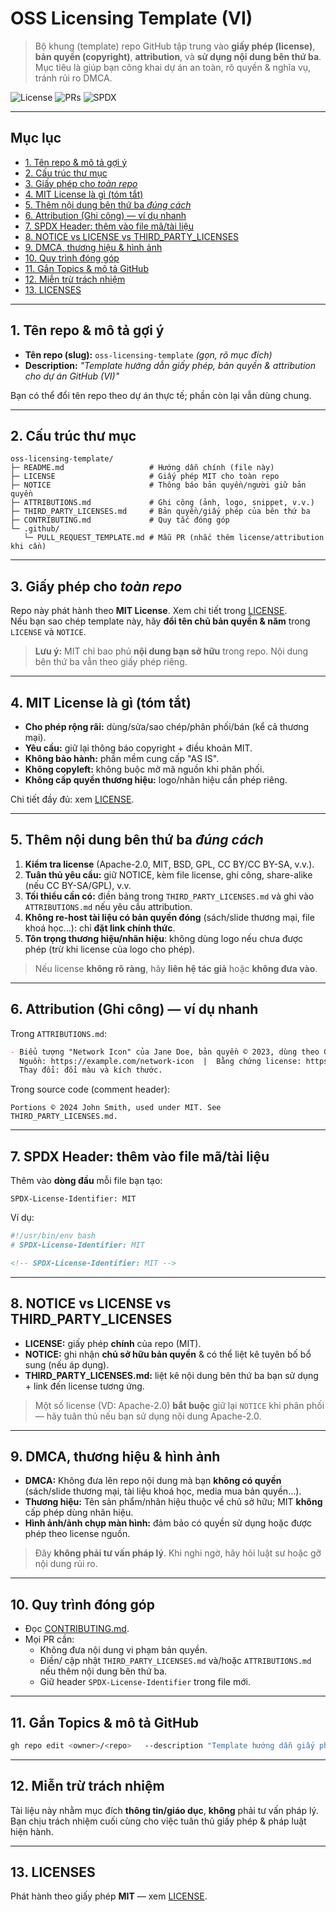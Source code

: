 # OSS Licensing Template (VI)

> Bộ khung (template) repo GitHub tập trung vào **giấy phép (license)**, **bản quyền (copyright)**,
> **attribution**, và **sử dụng nội dung bên thứ ba**. Mục tiêu là giúp bạn công khai dự án an toàn,
> rõ quyền & nghĩa vụ, tránh rủi ro DMCA.

<p align="left">
  <img alt="License" src="https://img.shields.io/badge/License-MIT-green">
  <img alt="PRs" src="https://img.shields.io/badge/PRs-welcome-brightgreen">
  <img alt="SPDX" src="https://img.shields.io/badge/SPDX-compliant-blue">
</p>

---

## Mục lục
- [1. Tên repo & mô tả gợi ý](#1-tên-repo--mô-tả-gợi-ý)
- [2. Cấu trúc thư mục](#2-cấu-trúc-thư-mục)
- [3. Giấy phép cho *toàn repo*](#3-giấy-phép-cho-toàn-repo)
- [4. MIT License là gì (tóm tắt)](#4-mit-license-là-gì-tóm-tắt)
- [5. Thêm nội dung bên thứ ba *đúng cách*](#5-thêm-nội-dung-bên-thứ-ba-đúng-cách)
- [6. Attribution (Ghi công) — ví dụ nhanh](#6-attribution-ghi-công--ví-dụ-nhanh)
- [7. SPDX Header: thêm vào file mã/tài liệu](#7-spdx-header-thêm-vào-file-mãtài-liệu)
- [8. NOTICE vs LICENSE vs THIRD_PARTY_LICENSES](#8-notice-vs-license-vs-third_party_licenses)
- [9. DMCA, thương hiệu & hình ảnh](#9-dmca-thương-hiệu--hình-ảnh)
- [10. Quy trình đóng góp](#10-quy-trình-đóng-góp)
- [11. Gắn Topics & mô tả GitHub](#11-gắn-topics--mô-tả-github)
- [12. Miễn trừ trách nhiệm](#12-miễn-trừ-trách-nhiệm)
- [13. LICENSES](#13-LICENSES)

---

## 1. Tên repo & mô tả gợi ý

- **Tên repo (slug):** `oss-licensing-template` *(gọn, rõ mục đích)*
- **Description:** *"Template hướng dẫn giấy phép, bản quyền & attribution cho dự án GitHub (VI)"*

Bạn có thể đổi tên repo theo dự án thực tế; phần còn lại vẫn dùng chung.

---

## 2. Cấu trúc thư mục

```text
oss-licensing-template/
├─ README.md                   # Hướng dẫn chính (file này)
├─ LICENSE                     # Giấy phép MIT cho toàn repo
├─ NOTICE                      # Thông báo bản quyền/người giữ bản quyền
├─ ATTRIBUTIONS.md             # Ghi công (ảnh, logo, snippet, v.v.)
├─ THIRD_PARTY_LICENSES.md     # Bản quyền/giấy phép của bên thứ ba
├─ CONTRIBUTING.md             # Quy tắc đóng góp
└─ .github/
   └─ PULL_REQUEST_TEMPLATE.md # Mẫu PR (nhắc thêm license/attribution khi cần)
```

---

## 3. Giấy phép cho *toàn repo*

Repo này phát hành theo **MIT License**. Xem chi tiết trong [LICENSE](./LICENSE).  
Nếu bạn sao chép template này, hãy **đổi tên chủ bản quyền & năm** trong `LICENSE` và `NOTICE`.

> **Lưu ý:** MIT chỉ bao phủ **nội dung bạn sở hữu** trong repo. Nội dung bên thứ ba vẫn theo giấy phép riêng.

---

## 4. MIT License là gì (tóm tắt)

- **Cho phép rộng rãi:** dùng/sửa/sao chép/phân phối/bán (kể cả thương mại).
- **Yêu cầu:** giữ lại thông báo copyright + điều khoản MIT.
- **Không bảo hành:** phần mềm cung cấp "AS IS".
- **Không copyleft:** không buộc mở mã nguồn khi phân phối.
- **Không cấp quyền thương hiệu:** logo/nhãn hiệu cần phép riêng.

Chi tiết đầy đủ: xem [LICENSE](./LICENSE).

---

## 5. Thêm nội dung bên thứ ba *đúng cách*

1. **Kiểm tra license** (Apache-2.0, MIT, BSD, GPL, CC BY/CC BY-SA, v.v.).
2. **Tuân thủ yêu cầu:** giữ NOTICE, kèm file license, ghi công, share-alike (nếu CC BY-SA/GPL), v.v.
3. **Tối thiểu cần có:** điền bảng trong `THIRD_PARTY_LICENSES.md` và ghi vào `ATTRIBUTIONS.md` nếu yêu cầu attribution.
4. **Không re-host tài liệu có bản quyền đóng** (sách/slide thương mại, file khoá học…): chỉ **đặt link chính thức**.
5. **Tôn trọng thương hiệu/nhãn hiệu**: không dùng logo nếu chưa được phép (trừ khi license của logo cho phép).

> Nếu license **không rõ ràng**, hãy **liên hệ tác giả** hoặc **không đưa vào**.

---

## 6. Attribution (Ghi công) — ví dụ nhanh

Trong `ATTRIBUTIONS.md`:
```md
- Biểu tượng "Network Icon" của Jane Doe, bản quyền © 2023, dùng theo CC BY 4.0.
  Nguồn: https://example.com/network-icon  |  Bằng chứng license: https://example.com/license
  Thay đổi: đổi màu và kích thước.
```

Trong source code (comment header):
```text
Portions © 2024 John Smith, used under MIT. See THIRD_PARTY_LICENSES.md.
```

---

## 7. SPDX Header: thêm vào file mã/tài liệu

Thêm vào **dòng đầu** mỗi file bạn tạo:
```text
SPDX-License-Identifier: MIT
```

Ví dụ:
```bash
#!/usr/bin/env bash
# SPDX-License-Identifier: MIT
```

```md
<!-- SPDX-License-Identifier: MIT -->
```

---

## 8. NOTICE vs LICENSE vs THIRD_PARTY_LICENSES

- **LICENSE:** giấy phép **chính** của repo (MIT).
- **NOTICE:** ghi nhận **chủ sở hữu bản quyền** & có thể liệt kê tuyên bố bổ sung (nếu áp dụng).
- **THIRD_PARTY_LICENSES.md:** liệt kê nội dung bên thứ ba bạn sử dụng + link đến license tương ứng.

> Một số license (VD: Apache-2.0) **bắt buộc** giữ lại `NOTICE` khi phân phối — hãy tuân thủ nếu bạn sử dụng nội dung Apache-2.0.

---

## 9. DMCA, thương hiệu & hình ảnh

- **DMCA:** Không đưa lên repo nội dung mà bạn **không có quyền** (sách/slide thương mại, tài liệu khoá học, media mua bản quyền…).
- **Thương hiệu:** Tên sản phẩm/nhãn hiệu thuộc về chủ sở hữu; MIT **không** cấp phép dùng nhãn hiệu.
- **Hình ảnh/ảnh chụp màn hình:** đảm bảo có quyền sử dụng hoặc được phép theo license nguồn.

> Đây **không phải tư vấn pháp lý**. Khi nghi ngờ, hãy hỏi luật sư hoặc gỡ nội dung rủi ro.

---

## 10. Quy trình đóng góp

- Đọc [CONTRIBUTING.md](./CONTRIBUTING.md).
- Mọi PR cần:
  - Không đưa nội dung vi phạm bản quyền.
  - Điền/ cập nhật `THIRD_PARTY_LICENSES.md` và/hoặc `ATTRIBUTIONS.md` nếu thêm nội dung bên thứ ba.
  - Giữ header `SPDX-License-Identifier` trong file mới.

---

## 11. Gắn Topics & mô tả GitHub

```bash
gh repo edit <owner>/<repo>   --description "Template hướng dẫn giấy phép, bản quyền & attribution (VI)"   --add-topic license --add-topic oss --add-topic spdx --add-topic attribution   --add-topic dmca --add-topic compliance --add-topic open-source
```

---

## 12. Miễn trừ trách nhiệm

Tài liệu này nhằm mục đích **thông tin/giáo dục**, **không** phải tư vấn pháp lý.  
Bạn chịu trách nhiệm cuối cùng cho việc tuân thủ giấy phép & pháp luật hiện hành.

---

## 13. LICENSES

Phát hành theo giấy phép **MIT** — xem [LICENSE](./LICENSE).
